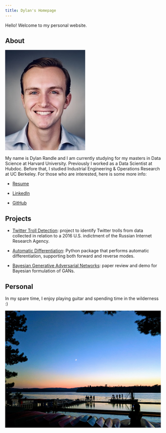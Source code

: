```yaml
---
title: Dylan's Homepage
---
```


Hello! Welcome to my personal website.

## About

![headshot](pics/headshot.jpg)

My name is Dylan Randle and I am currently studying for my masters in Data Science at Harvard University.
Previously I worked as a Data Scientist at Hubdoc. Before that, I studied Industrial Engineering & Operations
Research at UC Berkeley. For those who are interested, here is some more info:

- <a href="http://dylanrandle.github.io/resume.pdf">Resume</a>

- [LinkedIn](https://linkedin.com/in/dylanrandle/)

- [GitHub](https://github.com/dylanrandle)

## Projects

- [Twitter Troll Detection](https://dylanrandle.github.io/troll_classification): project to identify Twitter
trolls from data collected in relation to a 2016 U.S. indictment of the Russian Internet Research Agency.

- [Automatic Differentiation](https://github.com/dylanrandle/autograd): Python package that performs automatic
differentiation, supporting both forward and reverse modes.

- [Bayesian Generative Adversarial Networks](https://dylanrandle.github.io/bayesgan.html): paper review and
demo for Bayesian formulation of GANs.

## Personal

In my spare time, I enjoy playing guitar and spending time in the wilderness :)

![camp](pics/camp.jpg)
